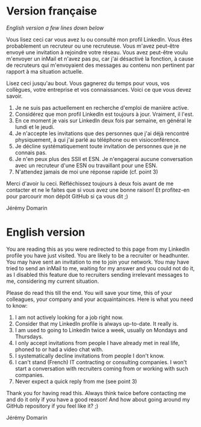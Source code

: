 # Version française
*English version a few lines down below*

Vous lisez ceci car vous avez lu ou consulté mon profil LinkedIn.
Vous êtes probablement un recruteur ou une recruteuse.
Vous m'avez peut-être envoyé une invitation à rejoindre votre réseau.
Vous avez peut-être voulu m'envoyer un inMail et n'avez pas pu, car j'ai désactivé la fonction, à cause de recruteurs qui m'envoyaient des messages au contenu non pertinent par rapport à ma situation actuelle.

Lisez ceci jusqu'au bout. Vous gagnerez du temps pour vous, vos collègues, votre entreprise et vos connaissances.
Voici ce que vous devez savoir.

1) Je ne suis pas actuellement en recherche d'emploi de manière active.
2) Considérez que mon profil LinkedIn est toujours à jour. Vraiment, il l'est.
3) En ce moment je vais sur LinkedIn deux fois par semaine, en général le lundi et le jeudi.
4) Je n'accepte les invitations que des personnes que j'ai déjà rencontré physiquement, à qui j'ai parlé au téléphone ou en visioconférence.
5) Je décline systématiquement toute invitation de personnes que je ne connais pas.
6) Je n'en peux plus des SSII et ESN. Je n'engagerai aucune conversation avec un recruteur d'une ESN ou travaillant pour une ESN.
7) N'attendez jamais de moi une réponse rapide (cf. point 3)

Merci d'avoir lu ceci. Réfléchissez toujours à deux fois avant de me contacter et ne le faites que si vous avez une bonne raison! Et profitez-en pour parcourir mon dépôt GitHub si ça vous dit ;)

Jérémy Domarin

# English version

You are reading this as you were redirected to this page from my LinkedIn profile you have just visited.
You are likely to be a recruiter or headhunter.
You may have sent an invitation to me to join your network.
You may have tried to send an inMail to me, waiting for my answer and you could not do it, as I disabled this feature due to recruiters sending irrelevant messages to me, considering my current situation.

Please do read this till the end. You will save your time, this of your colleagues, your company and your acquaintainces.
Here is what you need to know:

1) I am not actively looking for a job right now.
2) Consider that my LinkedIn profile is always up-to-date. It really is.
3) I am used to going to LinkedIn twice a week, usually on Mondays and Thursdays.
4) I only accept invitations from people I have already met in real life, phoned to or had a video chat with.
5) I systematically decline invitations from people I don't know.
6) I can't stand (French) IT contracting or consulting companies. I won't start a conversation with recruiters coming from or working with such companies.
7) Never expect a quick reply from me (see point 3)

Thank you for having read this. Always think twice before contacting me and do it only if you have a good reason! And how about going around my GitHub repository if you feel like it? ;)

Jérémy Domarin
